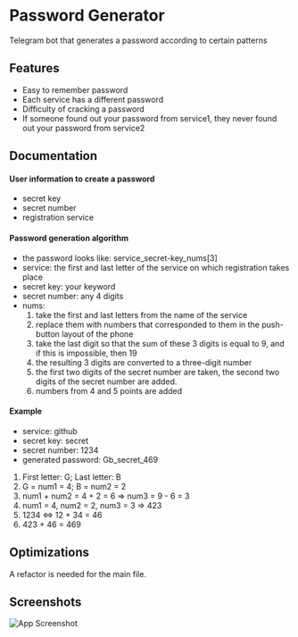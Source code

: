 
# Password Generator

Telegram bot that generates a password according to certain patterns


## Features

- Easy to remember password
- Each service has a different password
- Difficulty of cracking a password
- If someone found out your password from service1, they never found out your password from service2


## Documentation

#### User information to create a password
- secret key
- secret number
- registration service

#### Password generation algorithm
- the password looks like: service_secret-key_nums[3]
- service: the first and last letter of the service on which registration takes place
- secret key: your keyword
- secret number: any 4 digits
- nums:  
    1. take the first and last letters from the name of the service
    2. replace them with numbers that corresponded to them in the push-button layout of the phone
    3. take the last digit so that the sum of these 3 digits is equal to 9, and if this is impossible, then 19
    4. the resulting 3 digits are converted to a three-digit number
    5. the first two digits of the secret number are taken, the second two digits of the secret number are added.
    6. numbers from 4 and 5 points are added

#### Example
 - service: github
 - secret key: secret
 - secret number: 1234
 - generated password: Gb_secret_469

1. First letter: G; Last letter: B
2. G = num1 = 4; B = num2 = 2
3. num1 + num2 = 4 + 2 = 6 => num3 = 9 - 6 = 3
4. num1 = 4, num2 = 2, num3 = 3 => 423
5. 1234 <=> 12 + 34 = 46
6. 423 + 46 = 469

 

## Optimizations

A refactor is needed for the main file. 


## Screenshots

![App Screenshot](https://sun9-31.userapi.com/impg/i7ya6VgSBP4cCw1L9ZlGyxEwHDbD1JOJlIXkRA/L_aApBlyMAE.jpg?size=922x774&quality=96&sign=cc9754e9e19ab605543bcf2c4066fe77&type=album)

